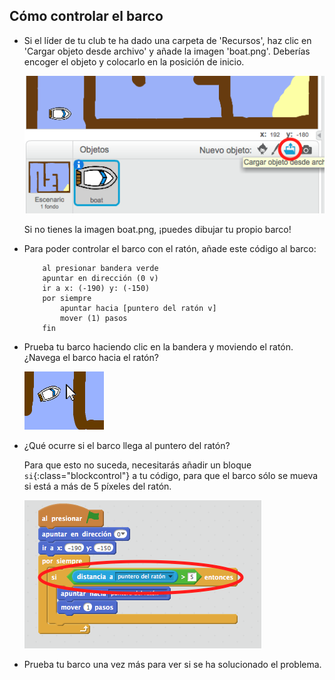 ## Cómo controlar el barco

+ Si el líder de tu club te ha dado una carpeta de 'Recursos', haz clic en 'Cargar objeto desde archivo' y añade la imagen 'boat.png'. Deberías encoger el objeto y colocarlo en la posición de inicio.

	![screenshot](images/boat-boat.png)

	Si no tienes la imagen boat.png, ¡puedes dibujar tu propio barco!

+ Para poder controlar el barco con el ratón, añade este código al barco:

	```blocks
		al presionar bandera verde
		apuntar en dirección (0 v)
		ir a x: (-190) y: (-150)
		por siempre
			apuntar hacia [puntero del ratón v]
			mover (1) pasos
		fin
	```

+ Prueba tu barco haciendo clic en la bandera y moviendo el ratón. ¿Navega el barco hacia el ratón?

	![screenshot](images/boat-mouse.png)

+ ¿Qué ocurre si el barco llega al puntero del ratón?

	Para que esto no suceda, necesitarás añadir un bloque `si`{:class="blockcontrol"} a tu código, para que el barco sólo se mueva si está a más de 5 píxeles del ratón.

	![screenshot](images/boat-pointer.png)

+ Prueba tu barco una vez más para ver si se ha solucionado el problema.
